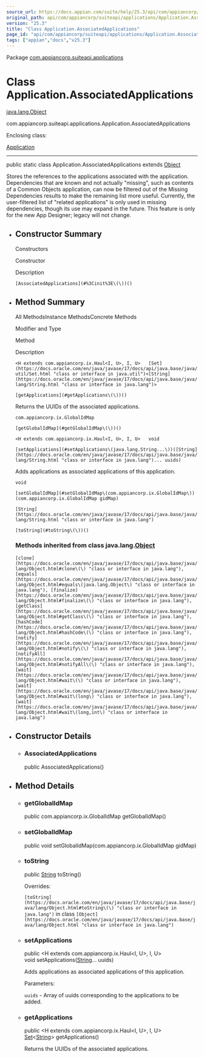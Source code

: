 ```yaml
---
source_url: https://docs.appian.com/suite/help/25.3/api/com/appiancorp/suiteapi/applications/Application.AssociatedApplications.html
original_path: api/com/appiancorp/suiteapi/applications/Application.AssociatedApplications.html
version: "25.3"
title: "Class Application.AssociatedApplications"
page_id: "api/com/appiancorp/suiteapi/applications/Application.AssociatedApplications"
tags: ["appian","docs","v25.3"]
---
```



Package [com.appiancorp.suiteapi.applications](package-summary.html)

# Class Application.AssociatedApplications

[java.lang.Object](https://docs.oracle.com/en/java/javase/17/docs/api/java.base/java/lang/Object.html "class or interface in java.lang")

com.appiancorp.suiteapi.applications.Application.AssociatedApplications

Enclosing class:

[Application](Application.html "class in com.appiancorp.suiteapi.applications")

* * *

public static class Application.AssociatedApplications extends [Object](https://docs.oracle.com/en/java/javase/17/docs/api/java.base/java/lang/Object.html "class or interface in java.lang")

Stores the references to the applications associated with the application. Dependencies that are known and not actually "missing", such as contents of a Common Objects application, can now be filtered out of the Missing Dependencies results to make the remaining list more useful. Currently, the user-filtered list of "related applications" is only used in missing dependencies, though its use may expand in the future. This feature is only for the new App Designer; legacy will not change.

-   ## Constructor Summary

    Constructors

    Constructor

    Description

    `[AssociatedApplications](#%3Cinit%3E\(\))()`

-   ## Method Summary

    All MethodsInstance MethodsConcrete Methods

    Modifier and Type

    Method

    Description

    `<H extends com.appiancorp.ix.Haul<I, U>, I, U>   [Set](https://docs.oracle.com/en/java/javase/17/docs/api/java.base/java/util/Set.html "class or interface in java.util")<[String](https://docs.oracle.com/en/java/javase/17/docs/api/java.base/java/lang/String.html "class or interface in java.lang")>`

    `[getApplications](#getApplications\(\))()`

    Returns the UUIDs of the associated applications.

    `com.appiancorp.ix.GlobalIdMap`

    `[getGlobalIdMap](#getGlobalIdMap\(\))()`

    `<H extends com.appiancorp.ix.Haul<I, U>, I, U>   void`

    `[setApplications](#setApplications\(java.lang.String...\))([String](https://docs.oracle.com/en/java/javase/17/docs/api/java.base/java/lang/String.html "class or interface in java.lang")... uuids)`

    Adds applications as associated applications of this application.

    `void`

    `[setGlobalIdMap](#setGlobalIdMap\(com.appiancorp.ix.GlobalIdMap\))(com.appiancorp.ix.GlobalIdMap gidMap)`

    `[String](https://docs.oracle.com/en/java/javase/17/docs/api/java.base/java/lang/String.html "class or interface in java.lang")`

    `[toString](#toString\(\))()`

    ### Methods inherited from class java.lang.[Object](https://docs.oracle.com/en/java/javase/17/docs/api/java.base/java/lang/Object.html "class or interface in java.lang")

    `[clone](https://docs.oracle.com/en/java/javase/17/docs/api/java.base/java/lang/Object.html#clone\(\) "class or interface in java.lang"), [equals](https://docs.oracle.com/en/java/javase/17/docs/api/java.base/java/lang/Object.html#equals\(java.lang.Object\) "class or interface in java.lang"), [finalize](https://docs.oracle.com/en/java/javase/17/docs/api/java.base/java/lang/Object.html#finalize\(\) "class or interface in java.lang"), [getClass](https://docs.oracle.com/en/java/javase/17/docs/api/java.base/java/lang/Object.html#getClass\(\) "class or interface in java.lang"), [hashCode](https://docs.oracle.com/en/java/javase/17/docs/api/java.base/java/lang/Object.html#hashCode\(\) "class or interface in java.lang"), [notify](https://docs.oracle.com/en/java/javase/17/docs/api/java.base/java/lang/Object.html#notify\(\) "class or interface in java.lang"), [notifyAll](https://docs.oracle.com/en/java/javase/17/docs/api/java.base/java/lang/Object.html#notifyAll\(\) "class or interface in java.lang"), [wait](https://docs.oracle.com/en/java/javase/17/docs/api/java.base/java/lang/Object.html#wait\(\) "class or interface in java.lang"), [wait](https://docs.oracle.com/en/java/javase/17/docs/api/java.base/java/lang/Object.html#wait\(long\) "class or interface in java.lang"), [wait](https://docs.oracle.com/en/java/javase/17/docs/api/java.base/java/lang/Object.html#wait\(long,int\) "class or interface in java.lang")`

-   ## Constructor Details

    -   ### AssociatedApplications

        public AssociatedApplications()

-   ## Method Details

    -   ### getGlobalIdMap

        public com.appiancorp.ix.GlobalIdMap getGlobalIdMap()

    -   ### setGlobalIdMap

        public void setGlobalIdMap(com.appiancorp.ix.GlobalIdMap gidMap)

    -   ### toString

        public [String](https://docs.oracle.com/en/java/javase/17/docs/api/java.base/java/lang/String.html "class or interface in java.lang") toString()

        Overrides:

        `[toString](https://docs.oracle.com/en/java/javase/17/docs/api/java.base/java/lang/Object.html#toString\(\) "class or interface in java.lang")` in class `[Object](https://docs.oracle.com/en/java/javase/17/docs/api/java.base/java/lang/Object.html "class or interface in java.lang")`

    -   ### setApplications

        public <H extends com.appiancorp.ix.Haul<I, U>, I, U> void setApplications([String](https://docs.oracle.com/en/java/javase/17/docs/api/java.base/java/lang/String.html "class or interface in java.lang")... uuids)

        Adds applications as associated applications of this application.

        Parameters:

        `uuids` - Array of uuids corresponding to the applications to be added.

    -   ### getApplications

        public <H extends com.appiancorp.ix.Haul<I, U>, I, U> [Set](https://docs.oracle.com/en/java/javase/17/docs/api/java.base/java/util/Set.html "class or interface in java.util")<[String](https://docs.oracle.com/en/java/javase/17/docs/api/java.base/java/lang/String.html "class or interface in java.lang")\> getApplications()

        Returns the UUIDs of the associated applications.
